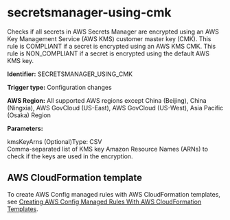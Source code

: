 # secretsmanager\-using\-cmk<a name="secretsmanager-using-cmk"></a>

Checks if all secrets in AWS Secrets Manager are encrypted using an AWS Key Management Service \(AWS KMS\) customer master key \(CMK\)\. This rule is COMPLIANT if a secret is encrypted using an AWS KMS CMK\. This rule is NON\_COMPLIANT if a secret is encrypted using the default AWS KMS key\.

**Identifier:** SECRETSMANAGER\_USING\_CMK

**Trigger type:** Configuration changes

**AWS Region:** All supported AWS regions except China \(Beijing\), China \(Ningxia\), AWS GovCloud \(US\-East\), AWS GovCloud \(US\-West\), Asia Pacific \(Osaka\) Region

**Parameters:**

kmsKeyArns \(Optional\)Type: CSV  
Comma\-separated list of KMS key Amazon Resource Names \(ARNs\) to check if the keys are used in the encryption\.

## AWS CloudFormation template<a name="w29aac11c33c17b7d353c15"></a>

To create AWS Config managed rules with AWS CloudFormation templates, see [Creating AWS Config Managed Rules With AWS CloudFormation Templates](aws-config-managed-rules-cloudformation-templates.md)\.